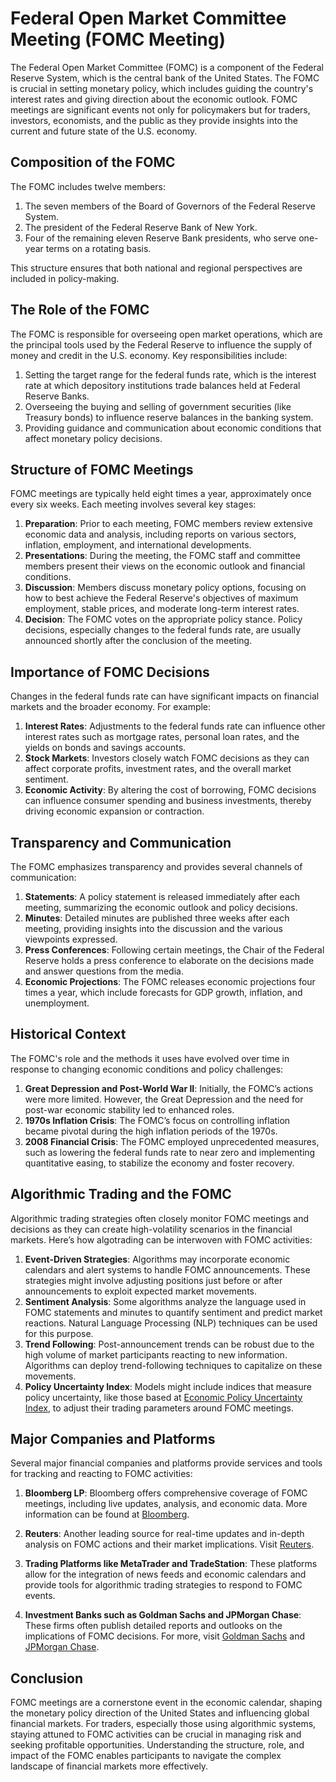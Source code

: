 # Federal Open Market Committee Meeting (FOMC Meeting)

The Federal Open Market Committee (FOMC) is a component of the Federal Reserve System, which is the central bank of the United States. The FOMC is crucial in setting monetary policy, which includes guiding the country's interest rates and giving direction about the economic outlook. FOMC meetings are significant events not only for policymakers but for traders, investors, economists, and the public as they provide insights into the current and future state of the U.S. economy. 

## Composition of the FOMC

The FOMC includes twelve members:
1. The seven members of the Board of Governors of the Federal Reserve System.
2. The president of the Federal Reserve Bank of New York.
3. Four of the remaining eleven Reserve Bank presidents, who serve one-year terms on a rotating basis.

This structure ensures that both national and regional perspectives are included in policy-making.

## The Role of the FOMC

The FOMC is responsible for overseeing open market operations, which are the principal tools used by the Federal Reserve to influence the supply of money and credit in the U.S. economy. Key responsibilities include:
1. Setting the target range for the federal funds rate, which is the interest rate at which depository institutions trade balances held at Federal Reserve Banks.
2. Overseeing the buying and selling of government securities (like Treasury bonds) to influence reserve balances in the banking system.
3. Providing guidance and communication about economic conditions that affect monetary policy decisions.

## Structure of FOMC Meetings

FOMC meetings are typically held eight times a year, approximately once every six weeks. Each meeting involves several key stages:
1. **Preparation**: Prior to each meeting, FOMC members review extensive economic data and analysis, including reports on various sectors, inflation, employment, and international developments.
2. **Presentations**: During the meeting, the FOMC staff and committee members present their views on the economic outlook and financial conditions.
3. **Discussion**: Members discuss monetary policy options, focusing on how to best achieve the Federal Reserve's objectives of maximum employment, stable prices, and moderate long-term interest rates.
4. **Decision**: The FOMC votes on the appropriate policy stance. Policy decisions, especially changes to the federal funds rate, are usually announced shortly after the conclusion of the meeting.

## Importance of FOMC Decisions

Changes in the federal funds rate can have significant impacts on financial markets and the broader economy. For example:
1. **Interest Rates**: Adjustments to the federal funds rate can influence other interest rates such as mortgage rates, personal loan rates, and the yields on bonds and savings accounts.
2. **Stock Markets**: Investors closely watch FOMC decisions as they can affect corporate profits, investment rates, and the overall market sentiment.
3. **Economic Activity**: By altering the cost of borrowing, FOMC decisions can influence consumer spending and business investments, thereby driving economic expansion or contraction.

## Transparency and Communication

The FOMC emphasizes transparency and provides several channels of communication:
1. **Statements**: A policy statement is released immediately after each meeting, summarizing the economic outlook and policy decisions.
2. **Minutes**: Detailed minutes are published three weeks after each meeting, providing insights into the discussion and the various viewpoints expressed.
3. **Press Conferences**: Following certain meetings, the Chair of the Federal Reserve holds a press conference to elaborate on the decisions made and answer questions from the media.
4. **Economic Projections**: The FOMC releases economic projections four times a year, which include forecasts for GDP growth, inflation, and unemployment.

## Historical Context

The FOMC's role and the methods it uses have evolved over time in response to changing economic conditions and policy challenges:
1. **Great Depression and Post-World War II**: Initially, the FOMC’s actions were more limited. However, the Great Depression and the need for post-war economic stability led to enhanced roles.
2. **1970s Inflation Crisis**: The FOMC’s focus on controlling inflation became pivotal during the high inflation periods of the 1970s.
3. **2008 Financial Crisis**: The FOMC employed unprecedented measures, such as lowering the federal funds rate to near zero and implementing quantitative easing, to stabilize the economy and foster recovery.

## Algorithmic Trading and the FOMC

Algorithmic trading strategies often closely monitor FOMC meetings and decisions as they can create high-volatility scenarios in the financial markets. Here’s how algotrading can be interwoven with FOMC activities:
1. **Event-Driven Strategies**: Algorithms may incorporate economic calendars and alert systems to handle FOMC announcements. These strategies might involve adjusting positions just before or after announcements to exploit expected market movements.
2. **Sentiment Analysis**: Some algorithms analyze the language used in FOMC statements and minutes to quantify sentiment and predict market reactions. Natural Language Processing (NLP) techniques can be used for this purpose.
3. **Trend Following**: Post-announcement trends can be robust due to the high volume of market participants reacting to new information. Algorithms can deploy trend-following techniques to capitalize on these movements.
4. **Policy Uncertainty Index**: Models might include indices that measure policy uncertainty, like those based at [Economic Policy Uncertainty Index](http://www.policyuncertainty.com), to adjust their trading parameters around FOMC meetings.

## Major Companies and Platforms

Several major financial companies and platforms provide services and tools for tracking and reacting to FOMC activities:

1. **Bloomberg LP**: Bloomberg offers comprehensive coverage of FOMC meetings, including live updates, analysis, and economic data. More information can be found at [Bloomberg](https://www.bloomberg.com).

2. **Reuters**: Another leading source for real-time updates and in-depth analysis on FOMC actions and their market implications. Visit [Reuters](https://www.reuters.com).

3. **Trading Platforms like MetaTrader and TradeStation**: These platforms allow for the integration of news feeds and economic calendars and provide tools for algorithmic trading strategies to respond to FOMC events.

4. **Investment Banks such as Goldman Sachs and JPMorgan Chase**: These firms often publish detailed reports and outlooks on the implications of FOMC decisions. For more, visit [Goldman Sachs](https://www.goldmansachs.com) and [JPMorgan Chase](https://www.jpmorganchase.com).

## Conclusion

FOMC meetings are a cornerstone event in the economic calendar, shaping the monetary policy direction of the United States and influencing global financial markets. For traders, especially those using algorithmic systems, staying attuned to FOMC activities can be crucial in managing risk and seeking profitable opportunities. Understanding the structure, role, and impact of the FOMC enables participants to navigate the complex landscape of financial markets more effectively.